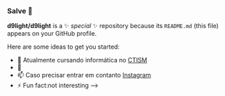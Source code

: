 ###  Salve 👺


**d9light/d9light** is a ✨ _special_ ✨ repository because its `README.md` (this file) appears on your GitHub profile.

Here are some ideas to get you started:

- 🔭 Atualmente cursando informática no [CTISM](https://www.ufsm.br/unidades-universitarias/ctism/)
- 💬
- 📫 Caso precisar entrar em contanto [Instagram](instagram.com/vitor.pps/)
- ⚡ Fun fact:not interesting
-->
